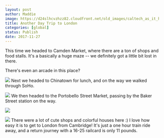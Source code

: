 ```yaml
---
layout: post
author: Maddie
image: https://d24slhcvzhzz82.cloudfront.net/old_images/caltech_as_it_happens/6a0105349b8251970b01b7c9328abf970b.jpg
title: Another Day Trip to London
categories: [global]
status: Publish
date: 2017-11-27
---
```


This time we headed to Camden Market, where there are a ton of shops and food stalls. It's a basically a huge maze -- we definitely got a little bit lost in there.

There's even an arcade in this place?


![](https://d24slhcvzhzz82.cloudfront.net/old_images/caltech_as_it_happens/6a0105349b8251970b01b7c9328aec970b.jpg)
Next we headed to Chinatown for lunch, and on the way we walked through SoHo.


![](https://d24slhcvzhzz82.cloudfront.net/old_images/caltech_as_it_happens/6a0105349b8251970b01b7c9328af7970b.jpg)
We then headed to the Portobello Street Market, passing by the Baker Street station on the way.


![](https://d24slhcvzhzz82.cloudfront.net/old_images/caltech_as_it_happens/6a0105349b8251970b01b7c9329515970b.jpg)

![](https://d24slhcvzhzz82.cloudfront.net/old_images/caltech_as_it_happens/6a0105349b8251970b01bb09d5c1db970d.jpg)
There were a lot of cute shops and colorful houses here :) I love how easy it is to get to London from Cambridge! It's just a one hour train ride away, and a return journey with a 16-25 railcard is only 11 pounds.

